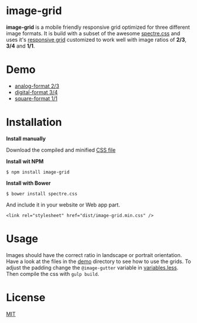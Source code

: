 # image-grid

**image-grid** is a mobile friendly responsive grid optimized for three different image formats. It is build with a subset of the awesome [spectre.css](https://github.com/picturepan2/spectre) and uses it's [responsive grid](http://picturepan2.github.io/spectre/#responsive) customized to work well with image ratios of **2/3**, **3/4** and **1/1**.  

# Demo

* [analog-format 2/3](https://fgrimme.github.io/demo/analog.html)
* [digital-format 3/4](https://fgrimme.github.io/demo/digital.html)
* [square-format 1/1](https://fgrimme.github.io/demo/square.html)

# Installation

**Install manually**

Download the compiled and minified [CSS file](https://github.com/fgrimme/image-grid/blob/master/dist/image-grid.min.css)

**Install wit NPM**

`$ npm install image-grid`

**Install with Bower**

`$ bower install spectre.css`

And include it in your website or Web app <head> part.

`<link rel="stylesheet" href="dist/image-grid.min.css" />`

# Usage

Images should have the correct ratio in landscape or portrait orientation. Have a look at the files in the [demo](https://github.com/fgrimme/image-grid/blob/master/demo/) directory to see how to use the grids. To adjust the padding change the `@image-gutter` variable in [variables.less](https://github.com/fgrimme/image-grid/blob/master/src/variables.less). Then compile the css with `gulp build`.


# License
[MIT]()
